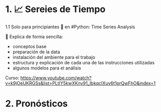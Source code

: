 # 1. 📈 Sereies de Tiempo

1.1 Solo para principiantes 🐣 en #Python: Time Series Analysis

📍 Explica de forma sencilla:
- conceptos base
- preparación de la data
- instalación del ambiente para el trabajo
- estructura y explicación de cada una de las instrucciones utilizadas
- algunos modelos para el análisis

Curso: https://www.youtube.com/watch?v=k9jOeUKRGSs&list=PLtIY5kwXKny91_IbkqcIXuv6t1prQwFhO&index=1








# 2. Pronósticos
